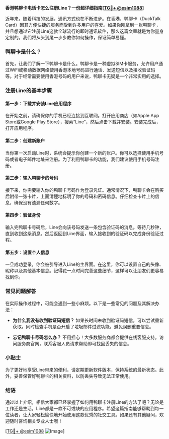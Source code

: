 **香港鸭聊卡电话卡怎么注册Line？一份超详细指南[[TG💪+ @esim1088](https://t.me/s/esim1088)]**

近年来，随着科技的发展，通讯方式也在不断进步。在香港，鸭聊卡（DuckTalk Card）因其方便快捷的服务而受到许多用户的喜爱。如果你刚拿到一张鸭聊卡，并且想通过它注册Line这款全球流行的即时通讯软件，那么这篇文章就是为你量身定制的。我们将从头到尾一步步教你如何操作，保证简单易懂。

### 鸭聊卡是什么？

首先，让我们了解一下鸭聊卡是什么。鸭聊卡是一种虚拟SIM卡服务，允许用户通过WiFi或移动数据网络使用香港本地号码进行通话、发送短信以及接收验证码等。对于经常需要使用香港号码的用户来说，鸭聊卡无疑是一个非常实用的选择。

### 注册Line的基本步骤

#### 第一步：下载并安装Line应用程序

在开始之前，请确保你的手机已经连接到互联网。打开应用商店（如Apple App Store或Google Play Store），搜索“Line”，然后点击下载并安装。安装完成后，打开应用程序。

#### 第二步：创建新账户

当你第一次启动Line时，系统会提示你创建一个新的账户。你可以选择使用手机号码或者电子邮件地址来注册。为了利用鸭聊卡的功能，我们建议使用手机号码注册。

#### 第三步：输入鸭聊卡的号码

接下来，你需要输入你的鸭聊卡号码作为登录凭证。通常情况下，鸭聊卡会在购买后附带一张卡片，上面清楚地标明了你的号码和密码信息。仔细检查卡片上的信息，确保没有遗漏任何数字。

#### 第四步：验证身份

输入完鸭聊卡号码后，Line会向该号码发送一条包含验证码的消息。等待几秒钟，直到收到这条消息。然后返回到Line界面，输入接收到的验证码以完成身份验证过程。

#### 第五步：设置个人信息

一旦成功登录，你会被引导进入Line的主界面。在这里，你可以设置自己的头像、昵称以及其他基本信息。记得花一点时间完善这些细节，这样可以让朋友们更容易找到你。

### 常见问题解答

在实际操作过程中，可能会遇到一些小麻烦。以下是一些常见的问题及其解决办法：

- **为什么我没有收到验证码短信？**
  如果长时间未收到验证码短信，可以尝试重新获取。同时检查手机是否开启了垃圾邮件过滤功能，避免误删重要信息。
  
- **忘记鸭聊卡号码怎么办？**
  不用担心！大多数服务商都会提供在线客服支持。访问服务商官网，联系客服人员请求帮助即可找回丢失的信息。

### 小贴士

为了更好地享受Line带来的便利，请定期更新软件版本，保持系统的最新状态。此外，妥善保管好鸭聊卡的相关资料，以防丢失导致无法正常使用。

### 结语

通过以上介绍，相信大家都已经掌握了如何用鸭聊卡注册Line的方法了吧？无论是工作还是生活，Line都是一款不可或缺的应用程序。希望这篇指南能够帮助到每一位读者，让大家轻松愉快地开始使用这款优秀的社交工具。如果还有其他疑问，欢迎随时咨询相关专业人士哦！

[[TG💪+ @esim1088](https://t.me/s/esim1088) ![Image](https://i.postimg.cc/4NQfJmqS/Snipaste-2025-05-13-00-14-12.png)]